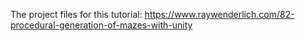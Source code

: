 The project files for this tutorial:
https://www.raywenderlich.com/82-procedural-generation-of-mazes-with-unity
